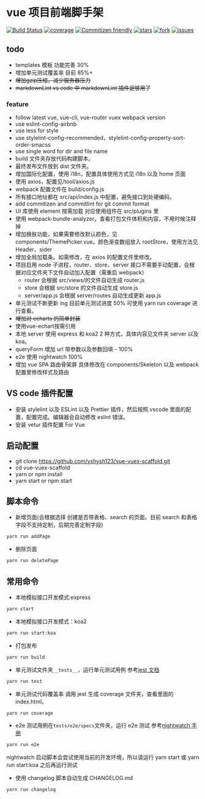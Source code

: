 # vue 项目前端脚手架

[![Build Status](https://travis-ci.org/yshysh123/vue-vuex-scaffold.svg?branch=master)](https://travis-ci.org/yshysh123/vue-vuex-scaffold)
[![coverage](https://img.shields.io/codecov/c/github/yshysh123/vue-vuex-scaffold/master.svg)](https://codecov.io/gh/yshysh123/vue-vuex-scaffold)
[![Commitizen friendly](https://img.shields.io/badge/commitizen-friendly-brightgreen.svg)](http://commitizen.github.io/cz-cli/)
[![stars](https://img.shields.io/github/stars/yshysh123/vue-vuex-scaffold.svg)](https://github.com/yshysh123/vue-vuex-scaffold/)
[![fork](https://img.shields.io/github/forks/yshysh123/vue-vuex-scaffold.svg)](https://github.com/yshysh123/vue-vuex-scaffold/)
[![issues](https://img.shields.io/github/issues/yshysh123/vue-vuex-scaffold.svg)](https://github.com/yshysh123/vue-vuex-scaffold/issues)

## todo

- templates 模板 功能完善 30%
- 增加单元测试覆盖率 目前 85%+
- ~~增加gzip压缩，减少服务器压力~~
- ~~markdownLint vs code 中 markdownLint 插件足够用了~~

### feature

- follow latest vue, vue-cli, vue-router vuex webpack version
- use eslint-config-airbnb
- use less for style
- use stylelint-config-recommended，stylelint-config-property-sort-order-smacss
- use single word for dir and file name
- build 文件夹存放代码构建脚本。
- 最终发布文件放到 dist 文件夹。
- 增加国际化配置，使用 i18n，配置具体使用方式见 i18n 以及 home 页面
- 使用 axios，配置见/tool/axios.js
- webpack 配置文件在 build/config.js
- 所有接口地址都在 src/api/index.js 中配置，避免接口到处硬编码。
- add commitizen and commitlint for git commit format
- UI 库使用 element 按需加载 对应使用组件在 src/plugins 里
- 使用 webpack-bundle-analyzer，查看打包文件体积和内容，不用时候注释掉
- 增加换肤功能，如果需要修改默认颜色，见 components/ThemePicker.vue。颜色渐变数组放入 rootStore，使用方法见 Header、sider
- 增加全局加载条。如需修改，在 axios 的配置文件里修改。
- 项目启用 node 子进程，router、store、server 接口不需要手动配置，会根据对应文件夹下文件自动加入配置（需重启 webpack）
  - router 会根据 src/views/的文件自动生成 router.js
  - store 会根据 src/store 的文件自动生成 store.js
  - server/app.js 会根据 server/routes 自动生成更新 app.js
- 单元测试不断更新 ing 目前单元测试进度 50% 可使用 yarn run coverage 进行查看。
- ~~增加对 echarts 的简单封装~~
- 使用vue-echart按需引用
- 本地 server 使用 express 和 koa2 2 种方式，具体内容见文件夹 server 以及 koa。
- queryForm 增加 url 带参数以及参数回填 - 100%
- e2e 使用 nightwatch 100%
- 增加 vue SPA 路由骨架屏 具体修改在 components/Skeleton 以及 webpack 配置里修改样式及路由

## VS code 插件配置

- 安装 stylelint 以及 ESLint 以及 Prettier 插件，然后按照.vscode 里面的配置，配置完成。编辑器会自动修改 eslint 错误。
- 安装 vetur 插件配置 For Vue

## 启动配置

- git clone https://github.com/yshysh123/vue-vuex-scaffold.git
- cd vue-vuex-scaffold
- yarn or npm install
- yarn start or npm start

## 脚本命令

- 新增页面(会根据选择 创建是否带表格、search 的页面。目前 search 和表格字段不支持定制，后期完善定制字段)

```bash
yarn run addPage
```

- 删除页面

```bash
yarn run deletePage
```

## 常用命令

- 本地模拟接口开发模式:express

```bash
yarn start
```

- 本地模拟接口开发模式：koa2

```bash
yarn run start:koa
```

- 打包发布

```bash
yarn run build
```

- 单元测试文件夹`__tests__`，运行单元测试用例
  参考[jest 文档](https://facebook.github.io/jest/)

```bash
yarn run test
```

- 单元测试代码覆盖率
  调用 jest 生成 coverage 文件夹，查看里面的 index.html。

```bash
yarn run coverage
```

- e2e 测试用例在`tests/e2e/specs`文件夹，运行 e2e 测试
  参考[nightwatch 手册](http://nightwatchjs.org/api)

```bash
yarn run e2e
```

nightwatch 启动脚本会尝试使用当前的开发环境，所以请运行 yarn start 或 yarn run start:koa 之后再运行测试

- 使用 changelog 脚本自动生成 CHANGELOG.md

```bash
yarn run changelog
```
